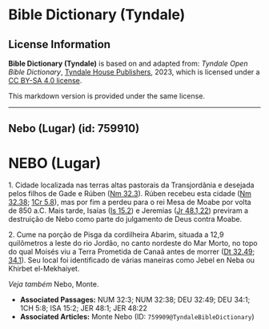 # Bible Dictionary (Tyndale)

## License Information

**Bible Dictionary (Tyndale)** is based on and adapted from: _Tyndale Open Bible Dictionary_, [Tyndale House Publishers](https://tyndaleopenresources.com/), 2023, which is licensed under a [CC BY-SA 4.0 license](https://creativecommons.org/licenses/by-sa/4.0/legalcode.en).

This markdown version is provided under the same license.



--------------------------------

## Nebo (Lugar) (id: 759910)

NEBO (Lugar)
============

1\. Cidade localizada nas terras altas pastorais da Transjordânia e desejada pelos filhos de Gade e Rúben ([Nm 32\.3](https://ref.ly/Num32:3)). Rúben recebeu esta cidade ([Nm 32\.38](https://ref.ly/Num32:38); [1Cr 5\.8](https://ref.ly/1Chr5:8)), mas por fim a perdeu para o rei Mesa de Moabe por volta de 850 a.C. Mais tarde, Isaías ([Is 15\.2](https://ref.ly/Isa15:2)) e Jeremias ([Jr 48\.1,22](https://ref.ly/Jer48:1,Jer48:22)) previram a destruição de Nebo como parte do julgamento de Deus contra Moabe.

2\. Cume na porção de Pisga da cordilheira Abarim, situada a 12,9 quilômetros a leste do rio Jordão, no canto nordeste do Mar Morto, no topo do qual Moisés viu a Terra Prometida de Canaã antes de morrer ([Dt 32\.49](https://ref.ly/Deut32:49); [34\.1](https://ref.ly/Deut34:1)). Seu local foi identificado de várias maneiras como Jebel en Neba ou Khirbet el\-Mekhaiyet.

*Veja também* Nebo, Monte.

* **Associated Passages:** NUM 32:3; NUM 32:38; DEU 32:49; DEU 34:1; 1CH 5:8; ISA 15:2; JER 48:1; JER 48:22
* **Associated Articles:** Monte Nebo (ID: `759909@TyndaleBibleDictionary`)

